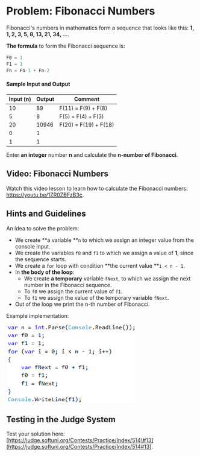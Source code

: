 # Problem: Fibonacci Numbers

Fibonacci's numbers in mathematics form a sequence that looks like this:  **1, 1, 2, 3, 5, 8, 13, 21, 34, …**.

**The formula** to form the Fibonacci sequence is:

```csharp
F0 = 1
F1 = 1
Fn = Fn-1 + Fn-2
```

#### Sample Input and Output

| Input \(n\) | Output | Comment |
| --- | --- | --- |
| 10 | 89 | F\(11\) = F\(9\) + F\(8\) |
| 5 | 8 | F\(5\) = F\(4\) + F\(3\) |
| 20 | 10946 | F\(20\) = F\(19\) + F\(18\) |
| 0 | 1 |  |
| 1 | 1 |  |

Enter **an integer** number **n** and calculate the **n-number of Fibonacci**.

## Video: Fibonacci Numbers

Watch this video lesson to learn how to calculate the Fibonacci numbers: https://youtu.be/1ZR0ZBFzB3c.

## Hints and Guidelines

An idea to solve the problem:

* We create **a variable **`n` to which we assign an integer value from the console input.
* We create the variables `f0` and `f1` to which we assign a value of **1**, since the sequence starts.
* We create a `for` loop with condition **the current value **`i < n - 1`.
* In **the body of the loop**:
  * We create **a temporary** variable `fNext`, to which we assign the next number in the Fibonacci sequence.
  * To `f0` we assign the current value of `f1`.
  * To `f1` we assign the value of the temporary variable `fNext`.
* Out of the loop we print the n-th number of Fibonacci.

Example implementation:

![](/assets/chapter-7-images/12.Fibonacci-01.png)

## Testing in the Judge System

Test your solution here: [https://judge.softuni.org/Contests/Practice/Index/514\#13](https://judge.softuni.org/Contests/Practice/Index/514#13).

